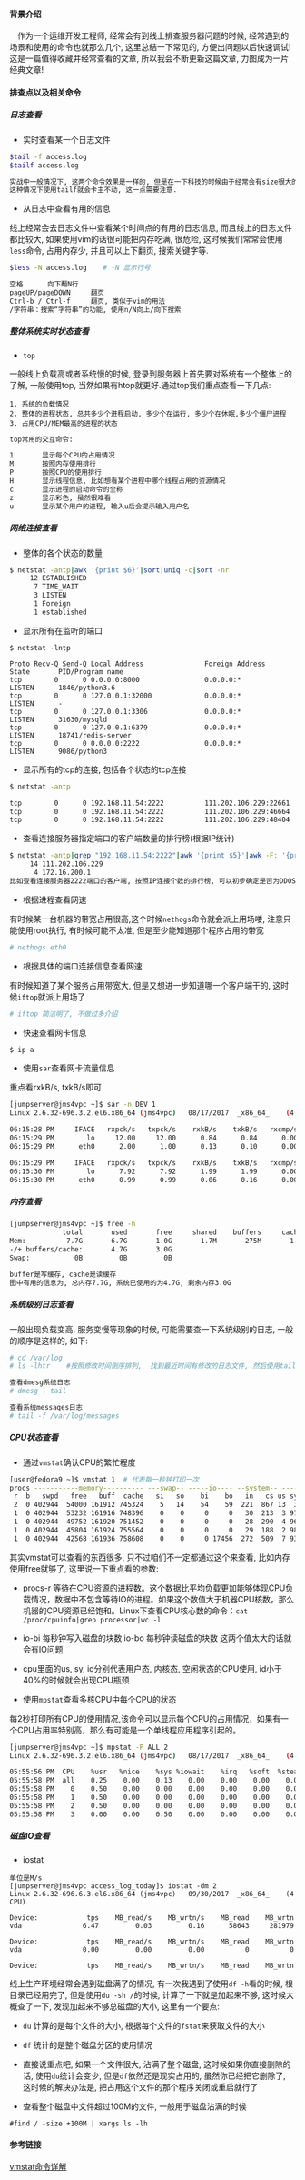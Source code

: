 #### 背景介绍

&emsp;作为一个运维开发工程师, 经常会有到线上排查服务器问题的时候, 经常遇到的场景和使用的命令也就那么几个, 这里总结一下常见的, 方便出问题以后快速调试!这是一篇值得收藏并经常查看的文章, 所以我会不断更新这篇文章, 力图成为一片经典文章!

#### 排查点以及相关命令

##### 日志查看

* 实时查看某一个日志文件

```bash
$tail -f access.log
$tailf access.log

实战中一般情况下, 这两个命令效果是一样的, 但是在一下科技的时候由于经常会有size很大的日志,
这种情况下使用tailf就会卡主不动, 这一点需要注意.
```

* 从日志中查看有用的信息

线上经常会去日志文件中查看某个时间点的有用的日志信息, 而且线上的日志文件都比较大, 如果使用vim的话很可能把内存吃满, 很危险, 这时候我们常常会使用`less`命令, 占用内存少, 并且可以上下翻页, 搜索关键字等.


```bash
$less -N access.log    # -N 显示行号

空格		向下翻N行
pageUP/pageDOWN		翻页
Ctrl-b / Ctrl-f		翻页, 类似于vim的用法
/字符串：搜索“字符串”的功能, 使用n/N向上/向下搜索
```

##### 整体系统实时状态查看

* `top`

一般线上负载高或者系统慢的时候, 登录到服务器上首先要对系统有一个整体上的了解, 一般使用top, 当然如果有htop就更好.通过top我们重点查看一下几点:

	1. 系统的负载情况
	2. 整体的进程状态, 总共多少个进程启动, 多少个在运行, 多少个在休眠,多少个僵尸进程
	3. 占用CPU/MEM最高的进程的状态


```bash
top常用的交互命令:

1		显示每个CPU的占用情况
M		按照内存使用排行
P		按照CPU的使用排行
H		显示线程信息, 比如想看某个进程中哪个线程占用的资源情况
c		显示进程的启动命令的全称
z		显示彩色, 虽然很难看
u		显示某个用户的进程, 输入u后会提示输入用户名

```

##### 网络连接查看

* 整体的各个状态的数量

```bash
$ netstat -antp|awk '{print $6}'|sort|uniq -c|sort -nr
     12 ESTABLISHED
      7 TIME_WAIT
      3 LISTEN
      1 Foreign
      1 established
```

* 显示所有在监听的端口

```
$ netstat -lntp

Proto Recv-Q Send-Q Local Address               Foreign Address             State       PID/Program name
tcp        0      0 0.0.0.0:8000                0.0.0.0:*                   LISTEN      1846/python3.6
tcp        0      0 127.0.0.1:32000             0.0.0.0:*                   LISTEN      -
tcp        0      0 127.0.0.1:3306              0.0.0.0:*                   LISTEN      31630/mysqld
tcp        0      0 127.0.0.1:6379              0.0.0.0:*                   LISTEN      18741/redis-server
tcp        0      0 0.0.0.0:2222                0.0.0.0:*                   LISTEN      9086/python3
```

* 显示所有的tcp的连接, 包括各个状态的tcp连接

```bash
$ netstat -antp

tcp        0      0 192.168.11.54:2222          111.202.106.229:22661       ESTABLISHED 9086/python3
tcp        0      0 192.168.11.54:2222          111.202.106.229:46664       ESTABLISHED 9086/python3
tcp        0      0 192.168.11.54:2222          111.202.106.229:48404       ESTABLISHED 9086/python3
```

* 查看连接服务器指定端口的客户端数量的排行榜(根据IP统计)

```bash
$ netstat -antp|grep "192.168.11.54:2222"|awk '{print $5}'|awk -F: '{print $1}'|sort|uniq -c|sort -nr|head -20
     14 111.202.106.229
      4 172.16.200.1
比如查看连接服务器2222端口的客户端, 按照IP连接个数的排行榜, 可以初步确定是否为DDOS攻击
```

* 根据进程查看网速

有时候某一台机器的带宽占用很高,这个时候`nethogs`命令就会派上用场喽, 注意只能使用root执行, 有时候可能不太准, 但是至少能知道那个程序占用的带宽

```bash
# nethogs eth0
```

* 根据具体的端口连接信息查看网速

有时候知道了某个服务占用带宽大, 但是又想进一步知道哪一个客户端干的, 这时候`iftop`就派上用场了

```bash
# iftop 简洁明了, 不做过多介绍

```

* 快速查看网卡信息

```bash
$ ip a
```

* 使用`sar`查看网卡流量信息

重点看rxkB/s, txkB/s即可

```bash
[jumpserver@jms4vpc ~]$ sar -n DEV 1
Linux 2.6.32-696.3.2.el6.x86_64 (jms4vpc) 	08/17/2017 	_x86_64_	(4 CPU)

06:15:28 PM     IFACE   rxpck/s   txpck/s    rxkB/s    txkB/s   rxcmp/s   txcmp/s  rxmcst/s
06:15:29 PM        lo     12.00     12.00      0.84      0.84      0.00      0.00      0.00
06:15:29 PM      eth0      2.00      1.00      0.13      0.10      0.00      0.00      0.00

06:15:29 PM     IFACE   rxpck/s   txpck/s    rxkB/s    txkB/s   rxcmp/s   txcmp/s  rxmcst/s
06:15:30 PM        lo      7.92      7.92      1.99      1.99      0.00      0.00      0.00
06:15:30 PM      eth0      0.99      0.99      0.06      0.16      0.00      0.00      0.00

```


##### 内存查看

```bash
[jumpserver@jms4vpc ~]$ free -h
             total       used       free     shared    buffers     cached
Mem:          7.7G       6.7G       1.0G       1.7M       275M       1.7G
-/+ buffers/cache:       4.7G       3.0G
Swap:           0B         0B         0B

buffer是写缓存, cache是读缓存
图中有用的信息为, 总内存7.7G, 系统已使用的为4.7G, 剩余内存3.0G

``` 

##### 系统级别日志查看

一般出现负载变高, 服务变慢等现象的时候, 可能需要查一下系统级别的日志, 一般的顺序是这样的, 如下:

```bash
# cd /var/log
# ls -lhtr    #按照修改时间倒序排列,  找到最近时间有修改的日志文件, 然后使用tail等命令检查

查看dmesg系统日志
# dmesg | tail

查看系统messages日志
# tail -f /var/log/messages

```


##### CPU状态查看

* 通过`vmstat`确认CPU的繁忙程度

```bash
[user@fedora9 ~]$ vmstat 1  # 代表每一秒钟打印一次
procs -----------memory---------- ---swap-- -----io---- --system-- -----cpu------
 r  b   swpd   free   buff  cache   si   so    bi    bo   in   cs us sy id wa st
 2  0 402944  54000 161912 745324    5   14    54    59  221  867 13  3 82  2  0
 1  0 402944  53232 161916 748396    0    0     0     0   30  213  3 97  0  0  0
 1  0 402944  49752 161920 751452    0    0     0     0   28  290  4 96  0  0  0
 1  0 402944  45804 161924 755564    0    0     0     0   29  188  2 98  0  0  0
 1  0 402944  42568 161936 758608    0    0     0 17456  272  509  7 93  0  0  0

```

其实vmstat可以查看的东西很多, 只不过咱们不一定都通过这个来查看, 比如内存使用free就够了, 这里说一下重点看的参数:

* procs-r 等待在CPU资源的进程数。这个数据比平均负载更加能够体现CPU负载情况，数据中不包含等待IO的进程。如果这个数值大于机器CPU核数，那么机器的CPU资源已经饱和。Linux下查看CPU核心数的命令：`cat /proc/cpuinfo|grep processor|wc -l`
* io-bi 每秒钟写入磁盘的块数    io-bo 每秒钟读磁盘的块数  这两个值太大的话就会有IO问题
* cpu里面的us, sy, id分别代表用户态, 内核态, 空闲状态的CPU使用, id小于40%的时候就会出现CPU瓶颈

* 使用`mpstat`查看多核CPU中每个CPU的状态

每2秒打印所有CPU的使用情况,该命令可以显示每个CPU的占用情况，如果有一个CPU占用率特别高，那么有可能是一个单线程应用程序引起的。

```bash
[jumpserver@jms4vpc ~]$ mpstat -P ALL 2
Linux 2.6.32-696.3.2.el6.x86_64 (jms4vpc) 	08/17/2017 	_x86_64_	(4 CPU)

05:55:56 PM  CPU    %usr   %nice    %sys %iowait    %irq   %soft  %steal  %guest   %idle
05:55:58 PM  all    0.25    0.00    0.13    0.00    0.00    0.00    0.00    0.00   99.62
05:55:58 PM    0    0.50    0.00    0.00    0.00    0.00    0.00    0.00    0.00   99.50
05:55:58 PM    1    0.50    0.00    0.00    0.00    0.00    0.00    0.00    0.00   99.50
05:55:58 PM    2    0.50    0.00    0.00    0.00    0.00    0.00    0.00    0.00   99.50
05:55:58 PM    3    0.00    0.00    0.50    0.00    0.00    0.00    0.00    0.00   99.50

```

##### 磁盘IO查看

* iostat

```
单位是M/s
[jumpserver@jms4vpc access_log_today]$ iostat -dm 2
Linux 2.6.32-696.6.3.el6.x86_64 (jms4vpc) 	09/30/2017 	_x86_64_	(4 CPU)

Device:            tps    MB_read/s    MB_wrtn/s    MB_read    MB_wrtn
vda               6.47         0.03         0.16      58643     281979

Device:            tps    MB_read/s    MB_wrtn/s    MB_read    MB_wrtn
vda               0.00         0.00         0.00          0          0

Device:            tps    MB_read/s    MB_wrtn/s    MB_read    MB_wrtn
```


线上生产环境经常会遇到磁盘满了的情况, 有一次我遇到了使用`df -h`看的时候, 根目录已经用完了, 但是使用`du -sh /`的时候, 计算了一下就是加起来不够, 这时候大概查了一下, 发现加起来不够总磁盘的大小, 这里有一个要点:

* `du` 计算的是每个文件的大小, 根据每个文件的`fstat`来获取文件的大小
* `df` 统计的是整个磁盘分区的使用情况
* 直接说重点吧, 如果一个文件很大, 沾满了整个磁盘, 这时候如果你直接删除的话, 使用`du`统计会变少, 但是`df`依然还是现实占用的, 虽然你已经把它删除了, 这时候的解决办法是, 把占用这个文件的那个程序关闭或重启就行了


* 查看整个磁盘中文件超过100M的文件, 一般用于磁盘沾满的时候

```
#find / -size +100M | xargs ls -lh
```




#### 参考链接

[vmstat命令详解](http://luckyecho.com/blog/linux%E7%9B%91%E6%8E%A7-vmstat%E5%91%BD%E4%BB%A4%E8%AF%A6%E8%A7%A3/)











